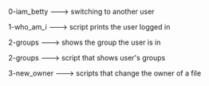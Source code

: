 
0-iam_betty ---> switching to another user

1-who_am_i ---> script prints the user logged in

2-groups ---> shows the group the user is in


2-groups ---> script that shows user's groups


3-new_owner ---> scripts that change the owner of a file

